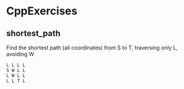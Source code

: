 # CppExercises

## shortest_path

Find the shortest path (all coordinates) from S to T, traversing only L, avoiding W
```
L L L L
S W L L
L W L L
L L T L
```